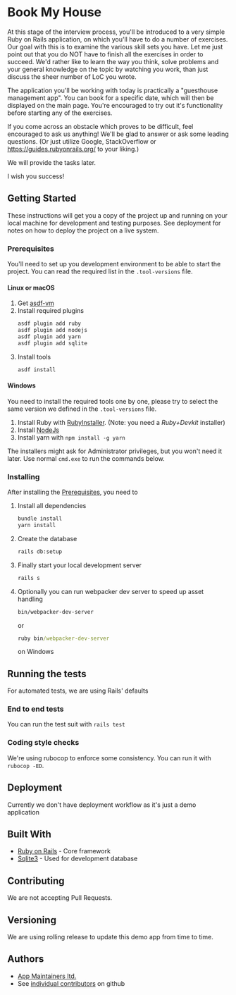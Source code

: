 # Book My House

At this stage of the interview process, you'll be introduced to a very simple Ruby on Rails application, on which you'll
have to do a number of exercises. Our goal with this is to examine the various skill sets you have. Let me just point
out that you do NOT have to finish all the exercises in order to succeed. We'd rather like to learn the way you
think, solve problems and your general knowledge on the topic by watching you work, than just discuss the sheer
number of LoC you wrote.

The application you'll be working with today is practically a "guesthouse management app". You can book for a specific
date, which will then be displayed on the main page. You're encouraged to try out it's functionality before starting any
of the exercises.

If you come across an obstacle which proves to be difficult, feel encouraged to ask us anything! We'll be glad to answer
or ask some leading questions. (Or just utilize Google, StackOverflow or https://guides.rubyonrails.org/ to your
liking.)

We will provide the tasks later.

I wish you success!

## Getting Started

These instructions will get you a copy of the project up and running on your local machine for development and testing
purposes. See deployment for notes on how to deploy the project on a live system.

### Prerequisites

You'll need to set up you development environment to be able to start the project. You can read the required list in
the `.tool-versions` file.

#### Linux or macOS

1. Get [asdf-vm](https://asdf-vm.com/#/core-manage-asdf)
2. Install required plugins
    ```bash
    asdf plugin add ruby
    asdf plugin add nodejs
    asdf plugin add yarn
    asdf plugin add sqlite
    ```
3. Install tools
    ```bash
    asdf install
    ```

#### Windows

You need to install the required tools one by one, please try to select the same version we defined in the `.tool-versions` file.

1. Install Ruby with [RubyInstaller](https://rubyinstaller.org/downloads/archives/). (Note: you need a _Ruby+Devkit_ installer)
2. Install [NodeJs](https://nodejs.org/en/download/releases/)
3. Install yarn with `npm install -g yarn`

The installers might ask for Administrator privileges, but you won't need it later. Use normal `cmd.exe` to run the commands below.

### Installing

After installing the [Prerequisites](#prerequisites), you need to

1. Install all dependencies
    ```bash
    bundle install
    yarn install
    ```
2. Create the database
    ```bash
    rails db:setup
    ```
3. Finally start your local development server
    ```bash
    rails s
    ```
4. Optionally you can run webpacker dev server to speed up asset handling
    ```bash
    bin/webpacker-dev-server
    ```
   or
   ```cmd
   ruby bin/webpacker-dev-server
   ```
   on Windows

## Running the tests

For automated tests, we are using Rails' defaults

### End to end tests

You can run the test suit with `rails test`

### Coding style checks

We're using rubocop to enforce some consistency. You can run it with `rubocop -ED`.

## Deployment

Currently we don't have deployment workflow as it's just a demo application

## Built With

- [Ruby on Rails](https://rubyonrails.org/) - Core framework
- [Sqlite3](https://www.sqlite.org/) - Used for development database

## Contributing

We are not accepting Pull Requests.

## Versioning

We are using rolling release to update this demo app from time to time.

## Authors

- [App Maintainers ltd.](https://www.appmaintainers.com)
- See [individual contributors](https://github.com/AppMaintainers/book-my-house/graphs/contributors) on github
